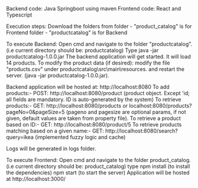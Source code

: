 Backend code: Java Springboot using maven
Frontend code: React and Typescript

Execution steps:
Download the folders from 
folder - "product_catalog" is for Frontend
folder - "productcatalog" is for Backend

To execute Backend:
Open cmd and navigate to the folder "productcatalog". (i.e current directory should be: productcatalog)
Type java -jar productcatalog-1.0.0.jar
The backend application will get started.
It will load 14 products.
To modify the product data (if desired): modify the file "products.csv" under productcatalog\src\main\resources\. and restart the server. (java -jar productcatalog-1.0.0.jar).

Backend application will be hosted at: http://localhost:8080
To add products:- POST: http://localhost:8080/product  (product object. Except 'id; all fields are mandatory. ID is auto-generated  by the system)
To retrieve products:- GET: http://localhost:8080/products or localhost:8080/products?pageNo=0&pageSize=5  (pageno and pagesize are optional params, if not given, default values are taken from property file).
To retrieve a product based on ID:- GET: http://localhost:8080/product/5
To retrieve products matching based on a given name:- GET: http://localhost:8080/search?query=ikea (implemented fuzzy logic and cache)

Logs will be generated in logs folder.

To execute Frontend:
Open cmd and navigate to the folder product_catalog. (i.e current directory should be: product_catalog)
type npm install (to install the dependencies)
npm start (to start the server)
Application will be hosted  at http://localhost:3000/



